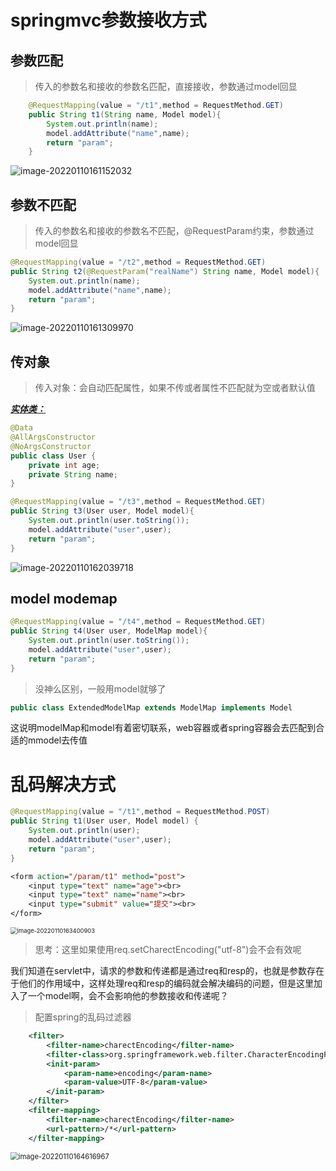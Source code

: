 # springmvc参数接收方式

## 参数匹配

> 传入的参数名和接收的参数名匹配，直接接收，参数通过model回显

```java
 	@RequestMapping(value = "/t1",method = RequestMethod.GET)
    public String t1(String name, Model model){
        System.out.println(name);
        model.addAttribute("name",name);
        return "param";
    }
```

![image-20220110161152032](D:\File\Desktop\总结理解\springmvc\param.assets\image-20220110161152032.png)

## 参数不匹配

> 传入的参数名和接收的参数名不匹配，@RequestParam约束，参数通过model回显

```java
@RequestMapping(value = "/t2",method = RequestMethod.GET)
public String t2(@RequestParam("realName") String name, Model model){
    System.out.println(name);
    model.addAttribute("name",name);
    return "param";
}
```

![image-20220110161309970](D:\File\Desktop\总结理解\springmvc\param.assets\image-20220110161309970.png)

## 传对象

> 传入对象：会自动匹配属性，如果不传或者属性不匹配就为空或者默认值

***<u>实体类：</u>***

```java
@Data
@AllArgsConstructor
@NoArgsConstructor
public class User {
    private int age;
    private String name;
}
```

```java
@RequestMapping(value = "/t3",method = RequestMethod.GET)
public String t3(User user, Model model){
    System.out.println(user.toString());
    model.addAttribute("user",user);
    return "param";
}
```

![image-20220110162039718](D:\File\Desktop\总结理解\springmvc\param.assets\image-20220110162039718.png)

## model modemap

```java
@RequestMapping(value = "/t4",method = RequestMethod.GET)
public String t4(User user, ModelMap model){
    System.out.println(user.toString());
    model.addAttribute("user",user);
    return "param";
}
```

> 没神么区别，一般用model就够了

```java
public class ExtendedModelMap extends ModelMap implements Model 
```

这说明modelMap和model有着密切联系，web容器或者spring容器会去匹配到合适的mmodel去传值

# 乱码解决方式

```java
@RequestMapping(value = "/t1",method = RequestMethod.POST)
public String t1(User user, Model model) {
    System.out.println(user);
    model.addAttribute("user",user);
    return "param";
}
```

```jsp
<form action="/param/t1" method="post">
    <input type="text" name="age"><br>
    <input type="text" name="name"><br>
    <input type="submit" value="提交"><br>
</form>
```

<img src="D:\File\Desktop\总结理解\springmvc\param.assets\image-20220110163400903.png" alt="image-20220110163400903" style="zoom:67%;" />

> 思考：这里如果使用req.setCharectEncoding("utf-8")会不会有效呢

我们知道在servlet中，请求的参数和传递都是通过req和resp的，也就是参数存在于他们的作用域中，这样处理req和resp的编码就会解决编码的问题，但是这里加入了一个model啊，会不会影响他的参数接收和传递呢？

> 配置spring的乱码过滤器

```xml
	<filter>
        <filter-name>charectEncoding</filter-name>
        <filter-class>org.springframework.web.filter.CharacterEncodingFilter</filter-class>
        <init-param>
            <param-name>encoding</param-name>
            <param-value>UTF-8</param-value>
        </init-param>
    </filter>
    <filter-mapping>
        <filter-name>charectEncoding</filter-name>
        <url-pattern>/*</url-pattern>
    </filter-mapping>
```

<img src="D:\File\Desktop\总结理解\springmvc\param.assets\image-20220110164616967.png" alt="image-20220110164616967" style="zoom:80%;" />